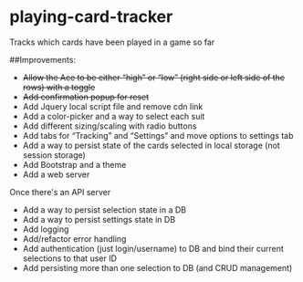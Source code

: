 # playing-card-tracker
Tracks which cards have been played in a game so far

##Improvements:
* ~~Allow the Ace to be either “high” or “low” (right side or left side of the rows) with a toggle~~
* ~~Add confirmation popup for reset~~
* Add Jquery local script file and remove cdn link
* Add a color-picker and a way to select each suit
* Add different sizing/scaling with radio buttons
* Add tabs for “Tracking” and “Settings” and move options to settings tab
* Add a way to persist state of the cards selected in local storage (not session storage)
* Add Bootstrap and a theme
* Add a web server

Once there's an API server
* Add a way to persist selection state in a DB 
* Add a way to persist settings state in DB
* Add logging
* Add/refactor error handling
* Add authentication (just login/username) to DB and bind their current selections to that user ID
* Add persisting more than one selection to DB (and CRUD management)
